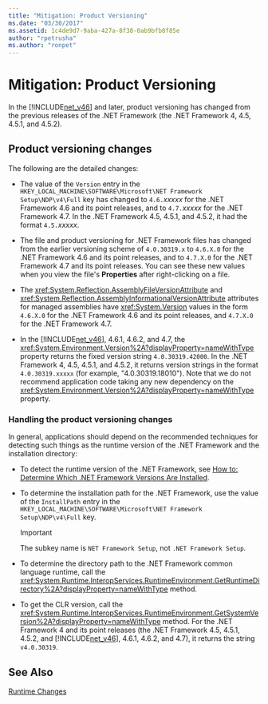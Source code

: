 ```yaml
---
title: "Mitigation: Product Versioning"
ms.date: "03/30/2017"
ms.assetid: 1c4de9d7-9aba-427a-8f38-0ab9bfb8f85e
author: "rpetrusha"
ms.author: "ronpet"
---
```

# Mitigation: Product Versioning
In the [!INCLUDE[net_v46](../../../includes/net-v46-md.md)] and later, product versioning has changed from the previous releases of the .NET Framework (the .NET Framework 4, 4.5, 4.5.1, and 4.5.2).  
  
## Product versioning changes  
 The following are the detailed changes:  
  
- The value of the `Version` entry in the `HKEY_LOCAL_MACHINE\SOFTWARE\Microsoft\NET Framework Setup\NDP\v4\Full` key has changed to `4.6.`*xxxxx* for the .NET Framework 4.6 and its point releases, and to `4.7.`*xxxxx* for the .NET Framework 4.7. In the .NET Framework 4.5, 4.5.1, and 4.5.2, it had the format `4.5.`*xxxxx*.  
  
- The file and product versioning for .NET Framework files has changed from the earlier versioning scheme of `4.0.30319.x` to `4.6.X.0` for the .NET Framework 4.6 and its point releases, and to `4.7.X.0` for the .NET Framework 4.7 and its point releases. You can see these new values when you view the file's **Properties** after right-clicking on a file.  
  
- The <xref:System.Reflection.AssemblyFileVersionAttribute> and <xref:System.Reflection.AssemblyInformationalVersionAttribute> attributes for managed assemblies have <xref:System.Version> values in the form `4.6.X.0` for the .NET Framework 4.6 and its point releases, and `4.7.X.0` for the .NET Framework 4.7.  
  
- In the [!INCLUDE[net_v46](../../../includes/net-v46-md.md)], 4.6.1, 4.6.2, and 4.7, the <xref:System.Environment.Version%2A?displayProperty=nameWithType> property returns the fixed version string `4.0.30319.42000`. In the .NET Framework 4, 4.5, 4.5.1, and 4.5.2, it returns version strings in the format `4.0.30319.xxxxx` (for example, "4.0.30319.18010"). Note that we do not recommend application code taking any new dependency on the <xref:System.Environment.Version%2A?displayProperty=nameWithType> property.  
  
### Handling the product versioning changes  
 In general, applications should depend on the recommended techniques for detecting such things as the runtime version of the .NET Framework and the installation directory:  
  
- To detect the runtime version of the .NET Framework, see [How to: Determine Which .NET Framework Versions Are Installed](../../../docs/framework/migration-guide/how-to-determine-which-versions-are-installed.md).  
  
- To determine the installation path for the .NET Framework, use the value of the `InstallPath` entry in the `HKEY_LOCAL_MACHINE\SOFTWARE\Microsoft\NET Framework Setup\NDP\v4\Full` key.  
  
  > [!IMPORTANT]
  >  The subkey name is `NET Framework Setup`, not `.NET Framework Setup`.  
  
- To determine the directory path to the .NET Framework common language runtime, call the <xref:System.Runtime.InteropServices.RuntimeEnvironment.GetRuntimeDirectory%2A?displayProperty=nameWithType> method.  
  
- To get the CLR version, call the <xref:System.Runtime.InteropServices.RuntimeEnvironment.GetSystemVersion%2A?displayProperty=nameWithType> method.   For the .NET Framework 4 and its point releases (the .NET Framework 4.5, 4.5.1, 4.5.2, and [!INCLUDE[net_v46](../../../includes/net-v46-md.md)], 4.6.1, 4.6.2, and 4.7), it returns the string `v4.0.30319`.  
  
## See Also  
 [Runtime Changes](../../../docs/framework/migration-guide/runtime-changes-in-the-net-framework-4-6.md)
 
